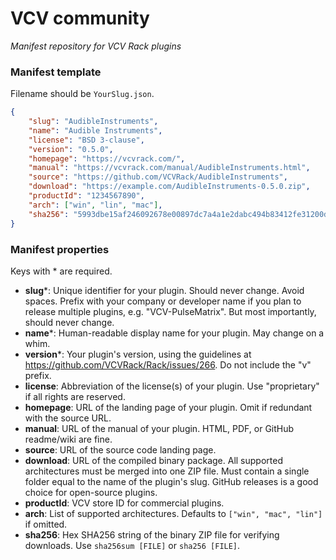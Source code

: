 
# VCV community

*Manifest repository for VCV Rack plugins*


### Manifest template

Filename should be `YourSlug.json`.

```json
{
	"slug": "AudibleInstruments",
	"name": "Audible Instruments",
	"license": "BSD 3-clause",
	"version": "0.5.0",
	"homepage": "https://vcvrack.com/",
	"manual": "https://vcvrack.com/manual/AudibleInstruments.html",
	"source": "https://github.com/VCVRack/AudibleInstruments",
	"download": "https://example.com/AudibleInstruments-0.5.0.zip",
	"productId": "1234567890",
	"arch": ["win", "lin", "mac"],
	"sha256": "5993dbe15af246092678e00897dc7a4a1e2dabc494b83412fe31200d5bb58305",
}
```

### Manifest properties

Keys with * are required.

- **slug**\*: Unique identifier for your plugin. Should never change. Avoid spaces. Prefix with your company or developer name if you plan to release multiple plugins, e.g. "VCV-PulseMatrix". But most importantly, should never change.
- **name**\*: Human-readable display name for your plugin. May change on a whim.
- **version**\*: Your plugin's version, using the guidelines at https://github.com/VCVRack/Rack/issues/266. Do not include the "v" prefix.
- **license**: Abbreviation of the license(s) of your plugin. Use "proprietary" if all rights are reserved.
- **homepage**: URL of the landing page of your plugin. Omit if redundant with the source URL.
- **manual**: URL of the manual of your plugin. HTML, PDF, or GitHub readme/wiki are fine.
- **source**: URL of the source code landing page.
- **download**: URL of the compiled binary package. All supported architectures must be merged into one ZIP file. Must contain a single folder equal to the name of the plugin's slug. GitHub releases is a good choice for open-source plugins.
- **productId**: VCV store ID for commercial plugins.
- **arch**: List of supported architectures. Defaults to `["win", "mac", "lin"]` if omitted.
- **sha256**: Hex SHA256 string of the binary ZIP file for verifying downloads. Use `sha256sum [FILE]` or `sha256 [FILE]`.

